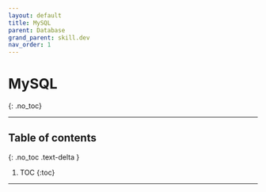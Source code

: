 ```yaml
---
layout: default
title: MySQL
parent: Database
grand_parent: skill.dev
nav_order: 1
---
```


# MySQL
{: .no_toc}

---

## Table of contents
{: .no_toc .text-delta }

1. TOC
{:toc}

---
